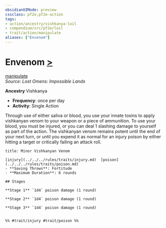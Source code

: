 ```yaml
---
obsidianUIMode: preview
cssclass: pf2e,pf2e-action
tags:
- action/ancestry/vishkanya-loil
- compendium/src/pf2e/loil
- trait/action/manipulate
aliases: ["Envenom"]
---
```

# Envenom [>](chapter-9-playing-the-game.md#Actions "Single Action")
[manipulate](manipulate.md)  
*Source: Lost Omens: Impossible Lands*  

**Ancestry** Vishkanya
- **Frequency**: once per day
- **Activity**: Single Action

Through use of either saliva or blood, you use your innate toxins to apply vishkanyan venom to your weapon or a piece of ammunition. To use your blood, you must be injured, or you can deal 1 slashing damage to yourself as part of the action. The vishkanyan venom remains potent until the end of your next turn, or until you expend it as normal for an injury poison by either hitting a target or critically failing an attack roll.

```ad-inline-affliction
title: Minor Vishkanyan Venom

[injury](../../../rules/traits/injury.md)  [poison](../../../rules/traits/poison.md)  
- **Saving Throws**: Fortitude
- **Maximum Duration**: 6 rounds

## Stages

**Stage 1** `1d4` poison damage (1 round)

**Stage 2** `1d4` poison damage (1 round)

**Stage 3** `1d4` poison damage (1 round)


%% #trait/injury #trait/poison %%
```
